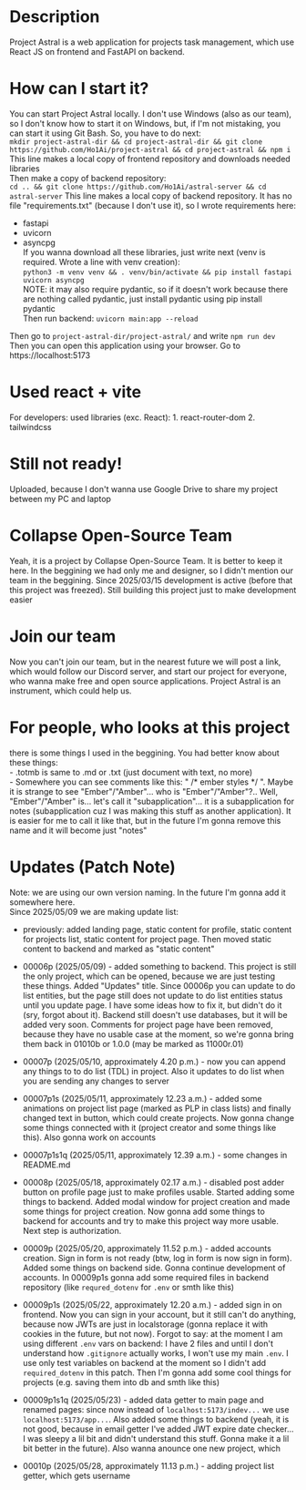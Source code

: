 # Description

Project Astral is a web application for projects task management, which use React JS on frontend and FastAPI on backend. 

# How can I start it?

You can start Project Astral locally. I don't use Windows (also as our team), so I don't know how to start it on Windows, but, if I'm not mistaking, you can start it using Git Bash. So, you have to do next:  
`mkdir project-astral-dir && cd project-astral-dir && git clone https://github.com/Ho1Ai/project-astral && cd project-astral && npm i`  
This line makes a local copy of frontend repository and downloads needed libraries  
Then make a copy of backend repository:  
`cd .. && git clone https://github.com/Ho1Ai/astral-server && cd astral-server`
This line makes a local copy of backend repository. It has no file "requirements.txt" (because I don't use it), so I wrote requirements here:  
- fastapi  
- uvicorn  
- asyncpg  
If you wanna download all these libraries, just write next (venv is required. Wrote a line with venv creation):  
`python3 -m venv venv && . venv/bin/activate && pip install fastapi uvicorn asyncpg`  
NOTE: it may also require pydantic, so if it doesn't work because there are nothing called pydantic, just install pydantic using pip install pydantic  
Then run backend: `uvicorn main:app --reload`

Then go to `project-astral-dir/project-astral/` and write `npm run dev`  
Then you can open this application using your browser. Go to https://localhost:5173



# Used react + vite
For developers: 
    used libraries (exc. React):
        1. react-router-dom
        2. tailwindcss

# Still not ready! 
Uploaded, because I don't wanna use Google Drive to share my project between my PC and laptop

# Collapse Open-Source Team
Yeah, it is a project by Collapse Open-Source Team. It is better to keep it here. In the beggining we had only me and designer, so I didn't mention our team in the beggining.  Since 2025/03/15 development is active (before that this project was freezed). Still building this project just to make development easier

# Join our team
Now you can't join our team, but in the nearest future we will post a link, which would follow our Discord server, and start our project for everyone, who wanna make free and open source applications. Project Astral is an instrument, which could help us.

# For people, who looks at this project
there is some things I used in the beggining. You had better know about these things:  
    - .totmb is same to .md or .txt (just document with text, no more)  
    - Somewhere you can see comments like this: " /* ember styles */ ". Maybe it is strange to see "Ember"/"Amber"... who is "Ember"/"Amber"?.. Well, "Ember"/"Amber" is... let's call it "subapplication"... it is a subapplication for notes (subapplication cuz I was making this stuff as another application). It is easier for me to call it like that, but in the future I'm gonna remove this name and it will become just "notes"

# Updates (Patch Note)
Note: we are using our own version naming. In the future I'm gonna add it somewhere here.  
Since 2025/05/09 we are making update list:
    
- previously: added landing page, static content for profile, static content for projects list, static content for project page. Then moved static content to backend and marked as "static content"
    
- 00006p (2025/05/09) - added something to backend. This project is still the only project, which can be opened, because we are just testing these things. Added "Updates" title. Since 00006p you can update to do list entities, but the page still does not update to do list entities status until you update page. I have some ideas how to fix it, but didn't do it (sry, forgot about it). Backend still doesn't use databases, but it will be added very soon. Comments for project page have been removed, because they have no usable case at the moment, so we're gonna bring them back in 01010b or 1.0.0 (may be marked as 11000r.01)
    
- 00007p (2025/05/10, approximately 4.20 p.m.) - now you can append any things to to do list (TDL) in project. Also it updates to do list when you are sending any changes to server
    
- 00007p1s (2025/05/11, approximately 12.23 a.m.) - added some animations on project list page (marked as PLP in class lists) and finally changed text in button, which could create projects. Now gonna change some things connected with it (project creator and some things like this). Also gonna work on accounts

- 00007p1s1q (2025/05/11, approximately 12.39 a.m.) - some changes in README.md

- 00008p (2025/05/18, approximately 02.17 a.m.) - disabled post adder button on profile page just to make profiles usable. Started adding some things to backend. Added modal window for project creation and made some things for project creation. Now gonna add some things to backend for accounts and try to make this project way more usable. Next step is authorization.

- 00009p (2025/05/20, approximately 11.52 p.m.) - added accounts creation. Sign in form is not ready (btw, log in form is now sign in form). Added some things on backend side. Gonna continue development of accounts. In 00009p1s gonna add some required files in backend repository (like `requred_dotenv` for `.env` or smth like this)

- 00009p1s (2025/05/22, approximately 12.20 a.m.) - added sign in on frontend. Now you can sign in your account, but it still can't do anything, because now JWTs are just in localstorage (gonna replace it with cookies in the future, but not now). Forgot to say: at the moment I am using different `.env` vars on backend: I have 2 files and until I don't understand how `.gitignore` actually works, I won't use my main `.env`. I use only test variables on backend at the moment so I didn't add `required_dotenv` in this patch. Then I'm gonna add some cool things for projects (e.g. saving them into db and smth like this)

- 00009p1s1q (2025/05/23) - added data getter to main page and renamed pages: since now instead of `localhost:5173/indev...` we use `localhost:5173/app...`. Also added some things to backend (yeah, it is not good, because in email getter I've added JWT expire date checker... I was sleepy a lil bit and didn't understand this stuff. Gonna make it a lil bit better in the future). Also wanna anounce one new project, which

- 00010p (2025/05/28, approximately 11.13 p.m.) - adding project list getter, which gets username
